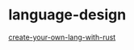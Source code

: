 # language-design

[create-your-own-lang-with-rust](https://github.com/ehsanmok/create-your-own-lang-with-rust)
